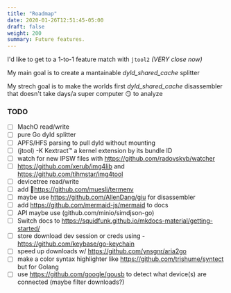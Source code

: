 ```yaml
---
title: "Roadmap"
date: 2020-01-26T12:51:45-05:00
draft: false
weight: 200
summary: Future features.
---
```


I'd like to get to a 1-to-1 feature match with `jtool2` _(VERY close now)_

My main goal is to create a mantainable _dyld_shared_cache_ splitter

My strech goal is to make the worlds first _dyld_shared_cache_ disassembler that doesn't take days/a super computer 😏 to analyze

### TODO

- [ ] MachO read/write
- [ ] pure Go dyld splitter
- [ ] APFS/HFS parsing to pull dyld without mounting
- [ ] (jtool) -K Kextract™ a kernel extension by its bundle ID
- [ ] watch for new IPSW files with https://github.com/radovskyb/watcher
- [ ] https://github.com/xerub/img4lib and https://github.com/tihmstar/img4tool
- [ ] devicetree read/write
- [ ] add 💄https://github.com/muesli/termenv
- [ ] maybe use https://github.com/AllenDang/giu for disassembler
- [ ] add https://github.com/mermaid-js/mermaid to docs
- [ ] API maybe use (github.com/minio/simdjson-go)
- [ ] Switch docs to https://squidfunk.github.io/mkdocs-material/getting-started/
- [ ] store download dev session or creds using - https://github.com/keybase/go-keychain
- [ ] speed up downloads w/ https://github.com/ynsgnr/aria2go
- [ ] make a color syntax highlighter like https://github.com/trishume/syntect but for Golang
- [ ] use https://github.com/google/gousb to detect what device(s) are connected (maybe filter downloads?)
